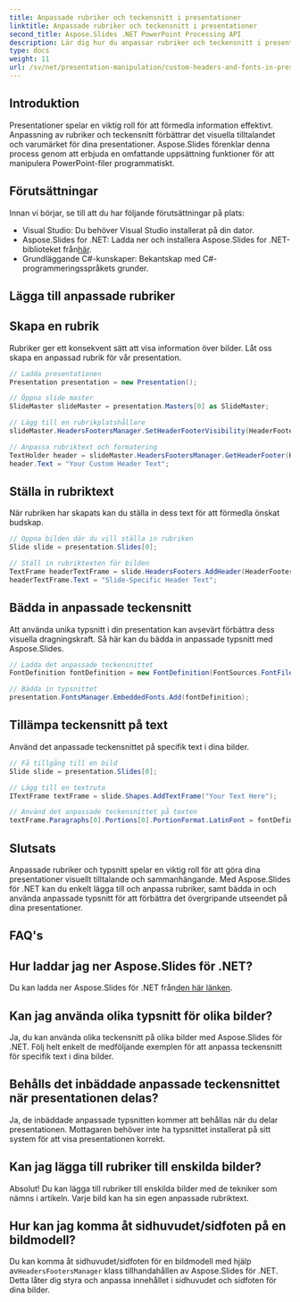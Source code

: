 ```yaml
---
title: Anpassade rubriker och teckensnitt i presentationer
linktitle: Anpassade rubriker och teckensnitt i presentationer
second_title: Aspose.Slides .NET PowerPoint Processing API
description: Lär dig hur du anpassar rubriker och teckensnitt i presentationer med Aspose.Slides för .NET. Steg-för-steg guide med kodexempel. Förbättra visuellt tilltal och varumärke utan ansträngning.
type: docs
weight: 11
url: /sv/net/presentation-manipulation/custom-headers-and-fonts-in-presentations/
---
```


## Introduktion

Presentationer spelar en viktig roll för att förmedla information effektivt. Anpassning av rubriker och teckensnitt förbättrar det visuella tilltalandet och varumärket för dina presentationer. Aspose.Slides förenklar denna process genom att erbjuda en omfattande uppsättning funktioner för att manipulera PowerPoint-filer programmatiskt.

## Förutsättningar

Innan vi börjar, se till att du har följande förutsättningar på plats:

- Visual Studio: Du behöver Visual Studio installerat på din dator.
-  Aspose.Slides for .NET: Ladda ner och installera Aspose.Slides for .NET-biblioteket från[här](https://downloads.aspose.com/slides/net).
- Grundläggande C#-kunskaper: Bekantskap med C#-programmeringsspråkets grunder.

## Lägga till anpassade rubriker

## Skapa en rubrik

Rubriker ger ett konsekvent sätt att visa information över bilder. Låt oss skapa en anpassad rubrik för vår presentation.

```csharp
// Ladda presentationen
Presentation presentation = new Presentation();

// Öppna slide master
SlideMaster slideMaster = presentation.Masters[0] as SlideMaster;

// Lägg till en rubrikplatshållare
slideMaster.HeadersFootersManager.SetHeaderFooterVisibility(HeaderFooterType.Header, true);

// Anpassa rubriktext och formatering
TextHolder header = slideMaster.HeadersFootersManager.GetHeaderFooter(HeaderFooterType.Header);
header.Text = "Your Custom Header Text";
```

## Ställa in rubriktext

När rubriken har skapats kan du ställa in dess text för att förmedla önskat budskap.

```csharp
// Öppna bilden där du vill ställa in rubriken
Slide slide = presentation.Slides[0];

// Ställ in rubriktexten för bilden
TextFrame headerTextFrame = slide.HeadersFooters.AddHeader(HeaderFooterType.Header);
headerTextFrame.Text = "Slide-Specific Header Text";
```

## Bädda in anpassade teckensnitt

Att använda unika typsnitt i din presentation kan avsevärt förbättra dess visuella dragningskraft. Så här kan du bädda in anpassade typsnitt med Aspose.Slides.

```csharp
// Ladda det anpassade teckensnittet
FontDefinition fontDefinition = new FontDefinition(FontSources.FontFiles("path/to/your/font.ttf"));

// Bädda in typsnittet
presentation.FontsManager.EmbeddedFonts.Add(fontDefinition);
```

## Tillämpa teckensnitt på text

Använd det anpassade teckensnittet på specifik text i dina bilder.

```csharp
// Få tillgång till en bild
Slide slide = presentation.Slides[0];

// Lägg till en textruta
ITextFrame textFrame = slide.Shapes.AddTextFrame("Your Text Here");

// Använd det anpassade teckensnittet på texten
textFrame.Paragraphs[0].Portions[0].PortionFormat.LatinFont = fontDefinition;
```

## Slutsats

Anpassade rubriker och typsnitt spelar en viktig roll för att göra dina presentationer visuellt tilltalande och sammanhängande. Med Aspose.Slides för .NET kan du enkelt lägga till och anpassa rubriker, samt bädda in och använda anpassade typsnitt för att förbättra det övergripande utseendet på dina presentationer.

## FAQ's

## Hur laddar jag ner Aspose.Slides för .NET?

 Du kan ladda ner Aspose.Slides för .NET från[den här länken](https://downloads.aspose.com/slides/net).

## Kan jag använda olika typsnitt för olika bilder?

Ja, du kan använda olika teckensnitt på olika bilder med Aspose.Slides för .NET. Följ helt enkelt de medföljande exemplen för att anpassa teckensnitt för specifik text i dina bilder.

## Behålls det inbäddade anpassade teckensnittet när presentationen delas?

Ja, de inbäddade anpassade typsnitten kommer att behållas när du delar presentationen. Mottagaren behöver inte ha typsnittet installerat på sitt system för att visa presentationen korrekt.

## Kan jag lägga till rubriker till enskilda bilder?

Absolut! Du kan lägga till rubriker till enskilda bilder med de tekniker som nämns i artikeln. Varje bild kan ha sin egen anpassade rubriktext.

## Hur kan jag komma åt sidhuvudet/sidfoten på en bildmodell?

 Du kan komma åt sidhuvudet/sidfoten för en bildmodell med hjälp av`HeadersFootersManager` klass tillhandahållen av Aspose.Slides för .NET. Detta låter dig styra och anpassa innehållet i sidhuvudet och sidfoten för dina bilder.